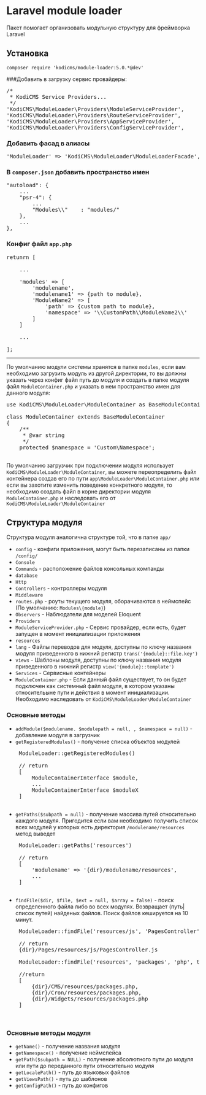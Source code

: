 # Laravel module loader

Пакет помогает организовать модульную структуру для фреймворка Laravel

## Установка

`composer require 'kodicms/module-loader:5.0.*@dev'`

###Добавить в загрузку сервис провайдеры:
<pre>
/*
 * KodiCMS Service Providers...
 */
'KodiCMS\ModuleLoader\Providers\ModuleServiceProvider',
'KodiCMS\ModuleLoader\Providers\RouteServiceProvider',
'KodiCMS\ModuleLoader\Providers\AppServiceProvider',
'KodiCMS\ModuleLoader\Providers\ConfigServiceProvider',
</pre>

### Добавить фасад в алиасы

<pre>
'ModuleLoader' => 'KodiCMS\ModuleLoader\ModuleLoaderFacade',
</pre>


### В `composer.json` добавить пространство имен
<pre>
"autoload": {
	...
	"psr-4": {
		...
		"Modules\\"    : "modules/"
	},
	...
},
</pre>

### Конфиг файл `app.php` 
<pre>
retunrn [

	...

	'modules' => [
		'modulename', 
		'modulename1' => {path to module},
		'ModuleName2' => [
			'path' => {custom path to module},
			'namespace' => '\\CustomPath\\ModuleName2\\'
		]
	]	
	
	...

];
</pre>

----------

По умолчанию модули системы хранятся в папке `modules`, если вам необходимо загрузить модуль из другой директории, то вы должны указать через конфиг файл путь до модуля и создать в папке модуля файл `ModuleContainer.php` и указать в нем пространство имен для данного модуля:

<pre>
use KodiCMS\ModuleLoader\ModuleContainer as BaseModuleContainer;

class ModuleContainer extends BaseModuleContainer
{
	/**
	 * @var string
	 */
	protected $namespace = 'Custom\Namespace';

</pre>

По умолчанию загрузчик при подключении модуля использует `KodiCMS\ModuleLoader\ModuleContainer`, вы можете переопределить файл контейнера создав его по пути `app\ModuleLoader\ModuleContainer.php` или если вы захотите изменить поведение конкретного модуля, то необходимо создать файл в корне директории модуля `ModuleContainer.php` и наследовать его от `KodiCMS\ModuleLoader\ModuleContainer`

## Структура модуля

Структура модуля аналогична структуре той, что в папке `app/`

 * `config` - конфиги приложения, могут быть перезаписаны из папки `/config/`
 * `Console`
  * `Commands` - расположение файлов консольных компанды
 * `database`
 * `Http`
  * `Controllers` - контроллеры модуля
  * `Middleware`
  * `routes.php` - роуты текущего модуля, оборачиваются в неймспейс (По умолчанию: `Modules\{module}`)
 * `Observers` - Наблюдатели для моделей Eloquent
 * `Providers`
  * `ModuleServiceProvider.php` - Сервис провайдер, если есть, будет запущен в момент инициализации приложения
 * `resources`
  * `lang` - Файлы переводов для модуля, доступны по ключу названия модуля приведенного в нижний регистр `trans('{module}::file.key')`
  * `views` - Шаблоны модуля, доступны по ключу названия модуля приведенного в нижний регистр `view('{module}::template')`
 * `Services` - Сервисные контейнеры
 * `ModuleContainer.php` - Если данный файл существует, то он будет подключен как системный файл модуля, в котором указаны относительыне пути и действия в момент инициализации. Необходимо наследовать от `KodiCMS\ModuleLoader\ModuleContainer`

### Основные методы

 * `addModule($modulename. $modulepath = null, , $namespace = null)` - добавление модуля в загрузчик
 * `getRegisteredModules()` - получение списка объектов модулей
	<pre>
	ModuleLoader::getRegisteredModules()

	// return
	[
		ModuleContainerInterface $module,
		...
		ModuleContainerInterface $moduleX
	]
	</pre>
 * `getPaths($subpath = null)` - получение массива путей относительно каждого модуля. Пригодится если вам необходимо получить спиcок всех модулей у которых есть директория `/modulename/resources` метод выведет
	<pre>
	ModuleLoader::getPaths('resources')

	// return
	[
		'modulename' => '{dir}/modulename/resources',
		...
	]
	</pre>
 * `findFile($dir, $file, $ext = null, $array = false)` - поиск определенного файла либо во всех модулях. Возвращает (путь|список путей) найденых файлов. Поиск файлов кешируется на 10 минут.
	<pre>
	ModuleLoader::findFile('resources/js', 'PagesController', 'js')

	// return
	{dir}/Pages/resources/js/PagesController.js

	ModuleLoader::findFile('resources', 'packages', 'php', true)

	//return
	[
		{dir}/CMS/resources/packages.php,
		{dir}/Cron/resources/packages.php,
		{dir}/Widgets/resources/packages.php
	]

	</pre>

### Основные методы модуля

 * `getName()` - получение названия модуля
 * `getNamespace()` - получение неймспейса
 * `getPath($subpath = NULL)` - получение абсолютного пути до модуля или пути до переданного пути относительно модуля
 * `getLocalePath()` - путь до языковых файлов
 * `getViewsPath()` - путь до шаблонов
 * `getConfigPath()` - путь до конфигов
